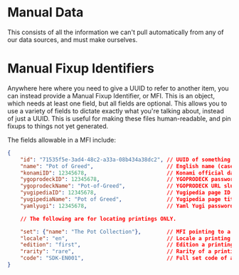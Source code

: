 # Manual Data

This consists of all the information we can't pull automatically from any of our data sources, and must make ourselves.

# Manual Fixup Identifiers

Anywhere here where you need to give a UUID to refer to another item, you can instead provide a Manual Fixup Identifier, or MFI. This is an object, which needs at least one field, but all fields are optional. This allows you to use a variety of fields to dictate exactly what you're talking about, instead of just a UUID. This is useful for making these files human-readable, and pin fixups to things not yet generated.

The fields allowable in a MFI include:

```json
{
    "id": "71535f5e-3ad4-48c2-a33a-08b434a38dc2", // UUID of something existing
    "name": "Pot of Greed",                       // English name (case sensitive)
    "konamiID": 12345678,                         // Konami official database ID
    "ygoprodeckID": 12345678,                     // YGOPRODECK password
    "ygoprodeckName": "Pot-of-Greed",             // YGOPRODECK URL slug
    "yugipediaID": 12345678,                      // Yugipedia page ID
    "yugipediaName": "Pot of Greed",              // Yugipedia page title
    "yamlyugi": 12345678,                         // Yaml Yugi password

    // The following are for locating printings ONLY.

    "set": {"name": "The Pot Collection"},        // MFI pointing to a set that contains a printing
    "locale": "en",                               // Locale a printing can be found in
    "edition": "first",                           // Edition a printing can be found in
    "rarity": "rare",                             // Rarity of a printing
    "code": "SDK-EN001",                          // Full set code of a printing
}
```
